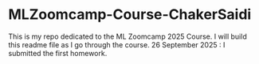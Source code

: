 # MLZoomcamp-Course-ChakerSaidi
This is my repo dedicated to the ML Zoomcamp 2025 Course.
I will build this readme file as I go through the course.
26 September 2025 : I submitted the first homework.